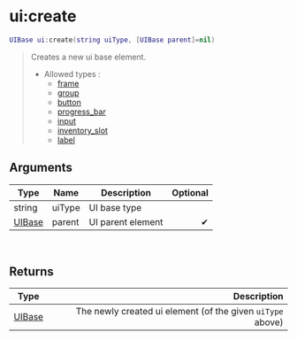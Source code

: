 # ui:create

```lua
UIBase ui:create(string uiType, [UIBase parent]=nil)
```

> Creates a new ui base element.
>
> * Allowed types :
>   * [frame](../../wiki/ui/ui\_frame/)
>   * [group](../../wiki/ui/ui\_group/)
>   * [button](../../wiki/ui/ui\_button/)
>   * [progress\_bar](../../wiki/ui/ui\_progress\_bar/)
>   * [input](../../wiki/ui/ui\_input/)
>   * [inventory\_slot](../../wiki/ui/ui\_inventory\_slot/)
>   * [label](../../wiki/ui/ui\_label/)

## Arguments

| Type                                | Name   | Description       | Optional |
| ----------------------------------- | ------ | ----------------- | -------: |
| string                              | uiType | UI base type      |          |
| [UIBase](../../wiki/ui/ui\_UIBase/) | parent | UI parent element |        ✔ |

‌‌ ‌‌

## Returns

| Type                                |                                                Description |
| ----------------------------------- | ---------------------------------------------------------: |
| [UIBase](../../wiki/ui/ui\_UIBase/) | The newly created ui element (of the given `uiType` above) |
